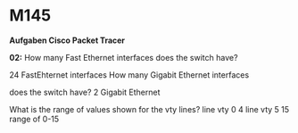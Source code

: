 # M145

**Aufgaben Cisco Packet Tracer**

**02:**
How many Fast Ethernet interfaces does the switch have?

24 FastEhternet interfaces
How many Gigabit Ethernet interfaces 

does the switch have?
2 Gigabit Ethernet

What is the range of values shown for the vty lines?
line vty 0 4
line vty 5 15
range of 0-15
